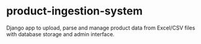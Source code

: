# product-ingestion-system
Django app to upload, parse and manage product data from Excel/CSV files with database storage and admin interface.
